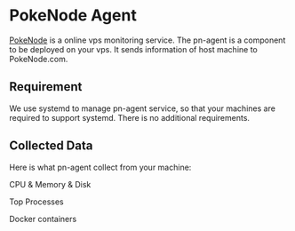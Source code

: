 # PokeNode Agent

[PokeNode](https://pokenode.com) is a online vps monitoring service.
The pn-agent is a component to be deployed on your vps.
It sends information of host machine to PokeNode.com.

## Requirement

We use systemd to manage pn-agent service, so that your machines are required to support systemd.
There is no additional requirements.

## Collected Data

Here is what pn-agent collect from your machine:

CPU & Memory & Disk

Top Processes

Docker containers
